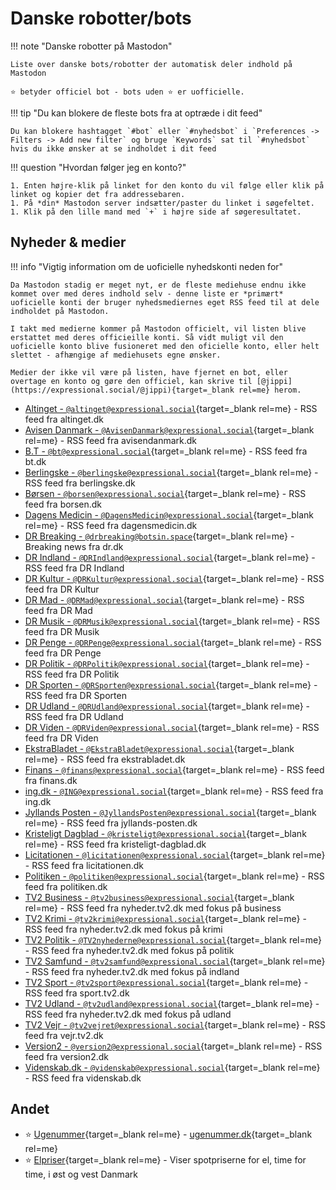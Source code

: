# Danske robotter/bots

!!! note "Danske robotter på Mastodon"

    Liste over danske bots/robotter der automatisk deler indhold på Mastodon

    ⭐️ betyder officiel bot - bots uden ⭐️ er uofficielle.

!!! tip "Du kan blokere de fleste bots fra at optræde i dit feed"

    Du kan blokere hashtagget `#bot` eller `#nyhedsbot` i `Preferences -> Filters -> Add new filter` og bruge `Keywords` sat til `#nyhedsbot` hvis du ikke ønsker at se indholdet i dit feed

!!! question "Hvordan følger jeg en konto?"

    1. Enten højre-klik på linket for den konto du vil følge eller klik på linket og kopier det fra addressebaren.
    1. På *din* Mastodon server indsætter/paster du linket i søgefeltet.
    1. Klik på den lille mand med `+` i højre side af søgeresultatet.

## Nyheder & medier

!!! info "Vigtig information om de uoficielle nyhedskonti neden for"

    Da Mastodon stadig er meget nyt, er de fleste mediehuse endnu ikke kommet over med deres indhold selv - denne liste er *primært* uoficielle konti der bruger nyhedsmediernes eget RSS feed til at dele indholdet på Mastodon.

    I takt med medierne kommer på Mastodon officielt, vil listen blive erstattet med deres officieille konti. Så vidt muligt vil den uoficielle konto blive fusioneret med den oficielle konto, eller helt slettet - afhængige af mediehusets egne ønsker.

    Medier der ikke vil være på listen, have fjernet en bot, eller overtage en konto og gøre den officiel, kan skrive til [@jippi](https://expressional.social/@jippi){target=_blank rel=me} herom.

- [Altinget - `@altinget@expressional.social`](https://expressional.social/@altinget){target=_blank rel=me} - RSS feed fra altinget.dk
- [Avisen Danmark - `@AvisenDanmark@expressional.social`](https://expressional.social/@AvisenDanmark){target=_blank rel=me} - RSS feed fra avisendanmark.dk
- [B.T - `@bt@expressional.social`](https://expressional.social/@bt){target=_blank rel=me} - RSS feed fra bt.dk
- [Berlingske - `@berlingske@expressional.social`](https://expressional.social/@berlingske){target=_blank rel=me} - RSS feed fra berlingske.dk
- [Børsen - `@borsen@expressional.social`](https://expressional.social/@borsen){target=_blank rel=me} - RSS feed fra borsen.dk
- [Dagens Medicin - `@DagensMedicin@expressional.social`](https://expressional.social/@DagensMedicin){target=_blank rel=me} - RSS feed fra dagensmedicin.dk
- [DR Breaking - `@drbreaking@botsin.space`](https://botsin.space/@drbreaking){target=_blank rel=me} - Breaking news fra dr.dk
- [DR Indland - `@DRIndland@expressional.social`](https://expressional.social/@DRIndland){target=_blank rel=me} - RSS feed fra DR Indland
- [DR Kultur - `@DRKultur@expressional.social`](https://expressional.social/@DRKultur){target=_blank rel=me} - RSS feed fra DR Kultur
- [DR Mad - `@DRMad@expressional.social`](https://expressional.social/@DRMad){target=_blank rel=me} - RSS feed fra DR Mad
- [DR Musik - `@DRMusik@expressional.social`](https://expressional.social/@DRMusik){target=_blank rel=me} - RSS feed fra DR Musik
- [DR Penge - `@DRPenge@expressional.social`](https://expressional.social/@DRPenge){target=_blank rel=me} - RSS feed fra DR Penge
- [DR Politik - `@DRPolitik@expressional.social`](https://expressional.social/@DRPolitik){target=_blank rel=me} - RSS feed fra DR Politik
- [DR Sporten - `@DRSporten@expressional.social`](https://expressional.social/@DRSporten){target=_blank rel=me} - RSS feed fra DR Sporten
- [DR Udland - `@DRUdland@expressional.social`](https://expressional.social/@DRUdland){target=_blank rel=me} - RSS feed fra DR Udland
- [DR Viden - `@DRViden@expressional.social`](https://expressional.social/@DRViden){target=_blank rel=me} - RSS feed fra DR Viden
- [EkstraBladet - `@EkstraBladet@expressional.social`](https://expressional.social/@EkstraBladet){target=_blank rel=me} - RSS feed fra ekstrabladet.dk
- [Finans - `@finans@expressional.social`](https://expressional.social/@finans){target=_blank rel=me} - RSS feed fra finans.dk
- [ing.dk - `@ING@expressional.social`](https://expressional.social/@ing){target=_blank rel=me} - RSS feed fra ing.dk
- [Jyllands Posten - `@JyllandsPosten@expressional.social`](https://expressional.social/@JyllandsPosten){target=_blank rel=me} - RSS feed fra jyllands-posten.dk
- [Kristeligt Dagblad - `@kristeligt@expressional.social`](https://expressional.social/@kristeligt){target=_blank rel=me} - RSS feed fra kristeligt-dagblad.dk
- [Licitationen - `@licitationen@expressional.social`](https://expressional.social/@licitationen){target=_blank rel=me} - RSS feed fra licitationen.dk
- [Politiken - `@politiken@expressional.social`](https://expressional.social/@politiken){target=_blank rel=me} - RSS feed fra politiken.dk
- [TV2 Business - `@tv2business@expressional.social`](https://expressional.social/@tv2business){target=_blank rel=me} - RSS feed fra nyheder.tv2.dk med fokus på business
- [TV2 Krimi - `@tv2krimi@expressional.social`](https://expressional.social/@tv2krimi){target=_blank rel=me} - RSS feed fra nyheder.tv2.dk med fokus på krimi
- [TV2 Politik - `@TV2nyhederne@expressional.social`](https://expressional.social/@TV2nyhederne){target=_blank rel=me} - RSS feed fra nyheder.tv2.dk med fokus på politik
- [TV2 Samfund - `@tv2samfund@expressional.social`](https://expressional.social/@tv2samfund){target=_blank rel=me} - RSS feed fra nyheder.tv2.dk med fokus på indland
- [TV2 Sport - `@tv2sport@expressional.social`](https://expressional.social/@tv2sport){target=_blank rel=me} - RSS feed fra sport.tv2.dk
- [TV2 Udland - `@tv2udland@expressional.social`](https://expressional.social/@tv2udland){target=_blank rel=me} - RSS feed fra nyheder.tv2.dk med fokus på udland
- [TV2 Vejr - `@tv2vejret@expressional.social`](https://expressional.social/@tv2vejret){target=_blank rel=me} - RSS feed fra vejr.tv2.dk
- [Version2 - `@version2@expressional.social`](https://expressional.social/@version2){target=_blank rel=me} - RSS feed fra version2.dk
- [Videnskab.dk - `@videnskab@expressional.social`](https://expressional.social/@videnskab){target=_blank rel=me} - RSS feed fra videnskab.dk

## Andet

- ⭐️ [Ugenummer](https://expressional.social/@ugenr){target=_blank rel=me} - [ugenummer.dk](https://ugenr.dk/){target=_blank rel=me}
- ⭐️ [Elpriser](https://mstdn.dk/@elpriser){target=_blank rel=me} - Viser spotpriserne for el, time for time, i øst og vest Danmark
